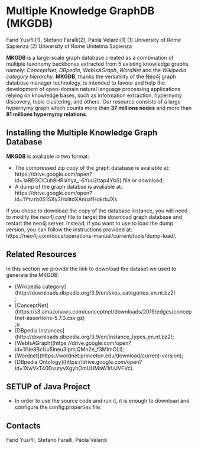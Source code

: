 # Multiple Knowledge GraphDB (MKGDB)
Farid Yusifli(1), Stefano Faralli(2), Paola Velardi(1)
(1) University of Rome Sapienza
(2) University of Rome Unitelma Sapienza

<b>MKGDB</b> is a large-scale graph database created as a combination of multiple taxonomy backbones extracted from 5 existing knowledge graphs, namely:  <i>ConceptNet</i>, <i>DBpedia</i>, <i>WebIsAGraph</i>, <i>WordNet</i> and the <i>Wikipedia category hierarchy</i>.  <b>MKGDB</b>, thanks the versatility of the <a href='https://neo4j.com/'>Neo4j</a> graph database manager technology, is intended to favour and help the development of open-domain natural language processing applications relying on knowledge bases, such as information extraction, hypernymy discovery, topic clustering, and others. Our resource consists of a large hypernymy graph which counts more than <b>37 millions nodes</b> and more than <b>81 millions hypernymy relations</b>. 

## Installing the Multiple Knowledge Graph Database 
<b>MKGDB</b> is avaliable in two format: 
<ul>
<li>The compressed zip copy of the graph database is avaliable at: https://drive.google.com/open?id=1aREGClCuh8HRlaYya_-6Yuu2Itap4YbS) file or download; 
<li>A dump of the graph databse  is avaliable at: https://drive.google.com/open?id=1Ytvzb0S1SXy3HxlitdXAnuafHqkrbJXs.</li>
</ul>
If you chose to download the copy of the database instance, you will need to modify the <i>neo4j.conf</i> file to target the download graph database and restart the neo4j server. Instead, if you want to use to load the dump version, you can follow the instructions provided at: https://neo4j.com/docs/operations-manual/current/tools/dump-load/.

## Related Resources
In this section we provide the link to download the dataset we used to generate the MKGDB:
<ul>
<li>[Wikipedia category](http://downloads.dbpedia.org/3.9/en/skos_categories_en.nt.bz2)</li>;
<li>[ConceptNet](https://s3.amazonaws.com/conceptnet/downloads/2019/edges/conceptnet-assertions-5.7.0.csv.gz)</li>;ù
<li>[DBpedia Instances](http://downloads.dbpedia.org/3.9/en/instance_types_en.nt.bz2);</li>
<li>[WebIsAGraph](https://drive.google.com/open?id=1iNe8BcUu5Ineu3IpmjQMn2e_f3MImOLI);</li> 
<li>[Wordnet](https://wordnet.princeton.edu/download/current-version);</li>
<li>[DBpedia Ontology](https://drive.google.com/open?id=1XwVkT40DvutyvXgyhOmUUMaW1rUJVFVc).</li> 
 </ul>
   
## SETUP of Java Project
  - In order to use the source code and run it, it is enough to download and configure the config.properties file.

## Contacts 
Farid Yusifli, Stefano Faralli, Paola Velardi
